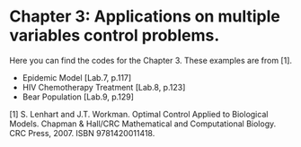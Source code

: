 Chapter 3: Applications on multiple variables control problems.
===============================================================
Here you can find the codes for the Chapter 3. These examples
are from [1].

* Epidemic Model [Lab.7, p.117]
* HIV Chemotherapy Treatment [Lab.8, p.123]
* Bear Population [Lab.9, p.129]

[1] S. Lenhart and J.T. Workman. Optimal Control Applied to Biological Models. Chapman & Hall/CRC Mathematical and Computational Biology. CRC Press, 2007. ISBN 9781420011418.
